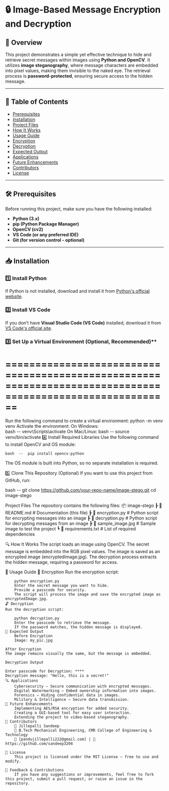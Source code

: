 # 🔒 Image-Based Message Encryption and Decryption

## **📌 Overview**
This project demonstrates a simple yet effective technique to hide and retrieve secret messages within images using **Python and OpenCV**. It utilizes **image steganography**, where message characters are embedded into pixel values, making them invisible to the naked eye. The retrieval process is **password-protected**, ensuring secure access to the hidden message.

---

## **📑 Table of Contents**
- [Prerequisites](#prerequisites)
- [Installation](#installation)
- [Project Files](#project-files)
- [How It Works](#how-it-works)
- [Usage Guide](#usage-guide)
- [Encryption](#encryption)
- [Decryption](#decryption)
- [Expected Output](#expected-output)
- [Applications](#applications)
- [Future Enhancements](#future-enhancements)
- [Contributors](#contributors)
- [License](#license)

---

## **🛠 Prerequisites**
Before running this project, make sure you have the following installed:
- **Python (3.x)**
- **pip (Python Package Manager)**
- **OpenCV (cv2)**
- **VS Code (or any preferred IDE)**
- **Git (for version control - optional)**

---

## **📥 Installation**

### **1️⃣ Install Python**
If Python is not installed, download and install it from [Python's official website](https://www.python.org/downloads/).

### **2️⃣ Install VS Code**
If you don’t have **Visual Studio Code (VS Code)** installed, download it from [VS Code's official site](https://code.visualstudio.com/).

### **3️⃣ Set Up a Virtual Environment (Optional, Recommended)****
==========================================================================================================
===========================================================

Run the following command to create a virtual environment:
    python -m venv venv
Activate the environment:
  On Windows:  
    bash  -- venv\Scripts\activate
  On Mac/Linux:
    bash  -- source venv/bin/activate
4️⃣ Install Required Libraries
Use the following command to install OpenCV and OS module:

    bash  --  pip install opencv-python
The OS module is built into Python, so no separate installation is required.

5️⃣ Clone This Repository (Optional)
If you want to use this project from GitHub, run:

bash  -- git clone https://github.com/your-repo-name/image-stego.git
cd image-stego

 Project Files
    The repository contains the following files:
        📦 image-stego
         ┣ 📜 README.md                  # Documentation (this file)
         ┣ 📜 encryption.py               # Python script for encrypting messages into an image
         ┣ 📜 decryption.py               # Python script for decrypting messages from an image
         ┣ 📜 sample_image.jpg            # Sample image to test the project
         ┗ 📜 requirements.txt            # List of required dependencies

  🔍 How It Works
      The script loads an image using OpenCV.
      The secret message is embedded into the RGB pixel values.
      The image is saved as an encrypted image (encryptedImage.jpg).
      The decryption process extracts the hidden message, requiring a password for access.


  🚀 Usage Guide
    🔑 Encryption
    Run the encryption script:
    
        python encryption.py
        Enter the secret message you want to hide.
        Provide a passcode for security.
        The script will process the image and save the encrypted image as encryptedImage.jpg.
    🔓 Decryption
    Run the decryption script:
        
        python decryption.py
        Enter the passcode to retrieve the message.
        If the password matches, the hidden message is displayed.
    📸 Expected Output
        Before Encryption
        Image: my_pic.jpg

    After Encryption
    The image remains visually the same, but the message is embedded.
    
    Decryption Output
  
    Enter passcode for Decryption: ****
    Decryption message: "Hello, this is a secret!"
    🔍 Applications
        Cybersecurity – Secure communication with encrypted messages.
        Digital Watermarking – Embed ownership information into images.
        Forensics – Hiding confidential data in images.
        Military & Intelligence – Secure data transmission.
    🚀 Future Enhancements
        Implementing AES/RSA encryption for added security.
        Creating a GUI-based tool for easy user interaction.
        Extending the project to video-based steganography.
    🤝 Contributors
        👤 Jillepalli Sandeep
        📌 B.Tech Mechanical Engineering, CMR College of Engineering & Technology
        📧 [pandujillepalli222@gmail.com] | 📂 https://github.com/sandeep3204
    
    📜 License
        This project is licensed under the MIT License – free to use and modify.
    
    📢 Feedback & Contributions
        If you have any suggestions or improvements, feel free to fork this project, submit a pull request, or raise an issue in the repository.
    
    
            
